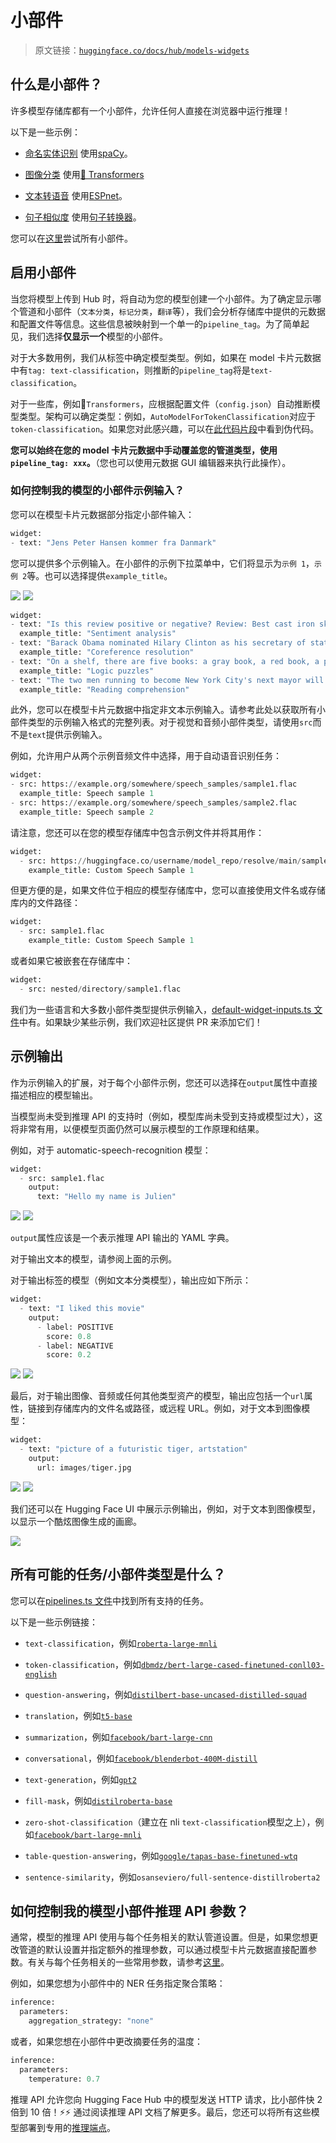 # 小部件

> 原文链接：[`huggingface.co/docs/hub/models-widgets`](https://huggingface.co/docs/hub/models-widgets)

## 什么是小部件？

许多模型存储库都有一个小部件，允许任何人直接在浏览器中运行推理！

以下是一些示例：

+   [命名实体识别](https://huggingface.co/spacy/en_core_web_sm?text=My+name+is+Sarah+and+I+live+in+London) 使用[spaCy](https://spacy.io/)。

+   [图像分类](https://huggingface.co/google/vit-base-patch16-224) 使用[🤗 Transformers](https://github.com/huggingface/transformers)

+   [文本转语音](https://huggingface.co/julien-c/ljspeech_tts_train_tacotron2_raw_phn_tacotron_g2p_en_no_space_train) 使用[ESPnet](https://github.com/espnet/espnet)。

+   [句子相似度](https://huggingface.co/osanseviero/full-sentence-distillroberta3) 使用[句子转换器](https://github.com/UKPLab/sentence-transformers)。

您可以在[这里](https://huggingface-widgets.netlify.app/)尝试所有小部件。

## 启用小部件

当您将模型上传到 Hub 时，将自动为您的模型创建一个小部件。为了确定显示哪个管道和小部件（`文本分类`，`标记分类`，`翻译`等），我们会分析存储库中提供的元数据和配置文件等信息。这些信息被映射到一个单一的`pipeline_tag`。为了简单起见，我们选择**仅显示一个**模型的小部件。

对于大多数用例，我们从标签中确定模型类型。例如，如果在 model 卡片元数据中有`tag: text-classification`，则推断的`pipeline_tag`将是`text-classification`。

对于一些库，例如🤗`Transformers`，应根据配置文件（`config.json`）自动推断模型类型。架构可以确定类型：例如，`AutoModelForTokenClassification`对应于`token-classification`。如果您对此感兴趣，可以在[此代码片段](https://gist.github.com/julien-c/857ba86a6c6a895ecd90e7f7cab48046)中看到伪代码。

**您可以始终在您的 model 卡片元数据中手动覆盖您的管道类型，使用`pipeline_tag: xxx`。**（您也可以使用元数据 GUI 编辑器来执行此操作）。

### 如何控制我的模型的小部件示例输入？

您可以在模型卡片元数据部分指定小部件输入：

```py
widget:
- text: "Jens Peter Hansen kommer fra Danmark"
```

您可以提供多个示例输入。在小部件的示例下拉菜单中，它们将显示为`示例 1`，`示例 2`等。也可以选择提供`example_title`。

![](img/2e667af198cffeb9b266712fc947a249.png) ![](img/b3e00f232523405c5b89a7cbb3c63c02.png)

```py
widget:
- text: "Is this review positive or negative? Review: Best cast iron skillet you will ever buy."
  example_title: "Sentiment analysis"
- text: "Barack Obama nominated Hilary Clinton as his secretary of state on Monday. He chose her because she had ..."
  example_title: "Coreference resolution"
- text: "On a shelf, there are five books: a gray book, a red book, a purple book, a blue book, and a black book ..."
  example_title: "Logic puzzles"
- text: "The two men running to become New York City's next mayor will face off in their first debate Wednesday night ..."
  example_title: "Reading comprehension"
```

此外，您可以在模型卡片元数据中指定非文本示例输入。请参考此处以获取所有小部件类型的示例输入格式的完整列表。对于视觉和音频小部件类型，请使用`src`而不是`text`提供示例输入。

例如，允许用户从两个示例音频文件中选择，用于自动语音识别任务：

```py
widget:
- src: https://example.org/somewhere/speech_samples/sample1.flac
  example_title: Speech sample 1
- src: https://example.org/somewhere/speech_samples/sample2.flac
  example_title: Speech sample 2
```

请注意，您还可以在您的模型存储库中包含示例文件并将其用作：

```py
widget:
  - src: https://huggingface.co/username/model_repo/resolve/main/sample1.flac
    example_title: Custom Speech Sample 1
```

但更方便的是，如果文件位于相应的模型存储库中，您可以直接使用文件名或存储库内的文件路径：

```py
widget:
  - src: sample1.flac
    example_title: Custom Speech Sample 1
```

或者如果它被嵌套在存储库中：

```py
widget:
  - src: nested/directory/sample1.flac
```

我们为一些语言和大多数小部件类型提供示例输入，[default-widget-inputs.ts 文件](https://github.com/huggingface/huggingface.js/blob/main/packages/tasks/src/default-widget-inputs.ts)中有。如果缺少某些示例，我们欢迎社区提供 PR 来添加它们！

## 示例输出

作为示例输入的扩展，对于每个小部件示例，您还可以选择在`output`属性中直接描述相应的模型输出。

当模型尚未受到推理 API 的支持时（例如，模型库尚未受到支持或模型过大），这将非常有用，以便模型页面仍然可以展示模型的工作原理和结果。

例如，对于 automatic-speech-recognition 模型：

```py
widget:
  - src: sample1.flac
    output:
      text: "Hello my name is Julien"
```

![](img/08c477c6d1dd4bb7c844c730f176c3e9.png) ![](img/c80148c8cad45a4510b41176888bfa95.png)

`output`属性应该是一个表示推理 API 输出的 YAML 字典。

对于输出文本的模型，请参阅上面的示例。

对于输出标签的模型（例如文本分类模型），输出应如下所示：

```py
widget:
  - text: "I liked this movie"
    output:
      - label: POSITIVE
        score: 0.8
      - label: NEGATIVE
        score: 0.2
```

![](img/933ebdde720cfeda653c4dfa6dd91f56.png) ![](img/51974136749f2869e4b018133697ada9.png)

最后，对于输出图像、音频或任何其他类型资产的模型，输出应包括一个`url`属性，链接到存储库内的文件名或路径，或远程 URL。例如，对于文本到图像模型：

```py
widget:
  - text: "picture of a futuristic tiger, artstation"
    output:
      url: images/tiger.jpg
```

![](img/d1f98b52d0f98e0639af7b77624d07af.png) ![](img/5002ad2cf1d0dcdf434b887f68789704.png)

我们还可以在 Hugging Face UI 中展示示例输出，例如，对于文本到图像模型，以显示一个酷炫图像生成的画廊。

![](img/0576121b8e46b63008259c4e8831cc52.png)

## 所有可能的任务/小部件类型是什么？

您可以在[pipelines.ts 文件](https://github.com/huggingface/huggingface.js/blob/main/packages/tasks/src/pipelines.ts)中找到所有支持的任务。

以下是一些示例链接：

+   `text-classification`，例如[`roberta-large-mnli`](https://huggingface.co/roberta-large-mnli)

+   `token-classification`，例如[`dbmdz/bert-large-cased-finetuned-conll03-english`](https://huggingface.co/dbmdz/bert-large-cased-finetuned-conll03-english)

+   `question-answering`，例如[`distilbert-base-uncased-distilled-squad`](https://huggingface.co/distilbert-base-uncased-distilled-squad)

+   `translation`，例如[`t5-base`](https://huggingface.co/t5-base)

+   `summarization`，例如[`facebook/bart-large-cnn`](https://huggingface.co/facebook/bart-large-cnn)

+   `conversational`，例如[`facebook/blenderbot-400M-distill`](https://huggingface.co/facebook/blenderbot-400M-distill)

+   `text-generation`，例如[`gpt2`](https://huggingface.co/gpt2)

+   `fill-mask`，例如[`distilroberta-base`](https://huggingface.co/distilroberta-base)

+   `zero-shot-classification`（建立在 nli `text-classification`模型之上），例如[`facebook/bart-large-mnli`](https://huggingface.co/facebook/bart-large-mnli)

+   `table-question-answering`，例如[`google/tapas-base-finetuned-wtq`](https://huggingface.co/google/tapas-base-finetuned-wtq)

+   `sentence-similarity`，例如`osanseviero/full-sentence-distillroberta2`

## 如何控制我的模型小部件推理 API 参数？

通常，模型的推理 API 使用与每个任务相关的默认管道设置。但是，如果您想更改管道的默认设置并指定额外的推理参数，可以通过模型卡片元数据直接配置参数。有关与每个任务相关的一些常用参数，请参考[这里](https://huggingface.co/docs/api-inference/detailed_parameters)。

例如，如果您想为小部件中的 NER 任务指定聚合策略：

```py
inference:
  parameters:
    aggregation_strategy: "none"
```

或者，如果您想在小部件中更改摘要任务的温度：

```py
inference:
  parameters:
    temperature: 0.7
```

推理 API 允许您向 Hugging Face Hub 中的模型发送 HTTP 请求，比小部件快 2 倍到 10 倍！⚡⚡ 通过阅读推理 API 文档了解更多。最后，您还可以将所有这些模型部署到专用的[推理端点](https://huggingface.co/docs/inference-endpoints)。
